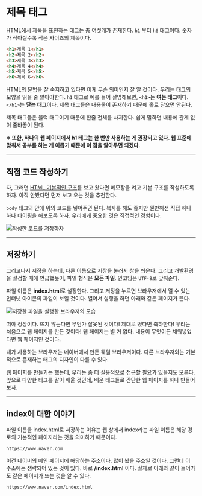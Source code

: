 # 제목 태그
HTML에서 제목을 표현하는 태그는 총 여섯개가 존재한다. `h1` 부터 `h6` 태그이다. 숫자가 작아질수록 작은 사이즈의 제목이다.

```html
<h1>제목 1</h1>
<h2>제목 2</h2>
<h3>제목 3</h3>
<h4>제목 4</h4>
<h5>제목 5</h5>
<h6>제목 6</h6>
```

HTML의 문법을 잘 숙지하고 있다면 이게 무슨 의미인지 잘 알 것이다. 우리는 태그의 모양을 읽을 줄 알아야한다. `h1` 태그로 예를 들어 설명해보면, `<h1>`는 **여는 태그**이다. `</h1>`는 **닫는 태그**이다. 제목 태그들은 내용물이 존재하기 때문에 홀로 닫으면 안된다.

제목 태그들은 블럭 태그이기 때문에 한줄 전체를 차지한다. 쉽게 말하면 내용에 관계 없이 줄바꿈이 된다.

**※ 또한, 하나의 웹 페이지에서 h1 태그는 한 번만 사용하는 게 권장되고 있다. 웹 표준에 맞춰서 공부를 하는 게 이롭기 때문에 이 점을 알아두면 되겠다.**

---

## 직접 코드 작성하기
자, 그러면 [HTML 기본적인 구조](4-html-default.md)를 보고 왔다면 메모장을 켜고 기본 구조를 작성하도록 하자. 아직 안봤다면 먼저 보고 오는 것을 추천한다.

`body` 태그의 안에 위의 코드를 넣어주면 된다. 복사를 해도 좋지만 웬만해선 직접 하나 하나 타이핑을 해보도록 하자. 우리에게 중요한 것은 직접적인 경험이다.

![작성한 코드를 저장하자](https://i.postimg.cc/c19wcT5M/K-20210326-161810.png "배경화면은 원진아다. 혹시 궁금할지도 몰라서...")

---

## 저장하기
그리고나서 저장을 하는데, 다른 이름으로 저장을 눌러서 창을 띄운다. 그리고 개발환경을 설정할 때에 언급했듯이, 파일 형식은 **모든 파일**. 인코딩은 `UTF-8`로 맞춰준다.

파일 이름은 **index.html**로 설정한다. 그리고 저장을 누르면 브라우저에서 열 수 있는 인터넷 아이콘의 파일이 보일 것이다. 열어서 실행을 하면 아래와 같은 페이지가 뜬다.

![저장한 파일을 실행한 브라우저의 모습](https://i.postimg.cc/VNkbMCBH/K-20210326-162045.png)

떠야 정상이다. 뜨지 않는다면 무언가 잘못된 것이다! 제대로 떴다면 축하한다! 우리는 처음으로 웹 페이지를 만든 것이다! 웹 페이지는 별 거 없다. 내용이 무엇이든 채워넣었다면 웹 페이지인 것이다.

내가 사용하는 브라우저는 네이버에서 만든 웨일 브라우저이다. 다른 브라우저와는 기본적으로 존재하는 태그의 디자인이 다를 수 있다.

웹 페이지를 만들기는 했는데, 우리는 좀 더 실용적으로 접근할 필요가 있을지도 모른다. 앞으로 다양한 태그를 같이 배울 것인데, 배운 태그들로 간단한 웹 페이지를 하나 만들어보자.

---

## index에 대한 이야기
파일 이름을 index.html로 저장하는 이유는 웹 상에서 index라는 파일 이름은 해당 경로의 기본적인 페이지라는 것을 의미하기 때문이다.

```
https://www.naver.com
```

이건 네이버의 메인 페이지에 해당하는 주소이다. 많이 봤을 주소일 것이다. 그런데 이 주소에는 생략되어 있는 것이 있다. 바로 **/index.html** 이다. 실제로 아래와 같이 들어가도 같은 페이지가 뜨는 것을 알 수 있다.

```
https://www.naver.com/index.html
```